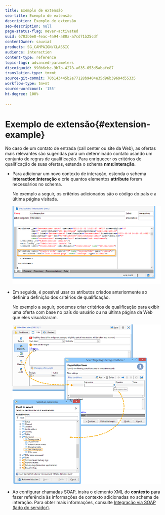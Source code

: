 ```yaml
---
title: Exemplo de extensão
seo-title: Exemplo de extensão
description: Exemplo de extensão
seo-description: null
page-status-flag: never-activated
uuid: 6703b6e8-4eac-4a94-a80a-a7cd71b25cdf
contentOwner: sauviat
products: SG_CAMPAIGN/CLASSIC
audience: interaction
content-type: reference
topic-tags: advanced-parameters
discoiquuid: 990b6cbc-9b7b-4278-a635-653d5abafe87
translation-type: tm+mt
source-git-commit: 70b143445b2e77128b9404e35d96b39694d55335
workflow-type: tm+mt
source-wordcount: '155'
ht-degree: 100%

---
```



# Exemplo de extensão{#extension-example}

No caso de um contato de entrada (call center ou site da Web), as ofertas mais relevantes são sugeridas para um determinado contato usando um conjunto de regras de qualificação. Para enriquecer os critérios de qualificação de suas ofertas, estenda o schema **nms:interação**.

* Para adicionar um novo contexto de interação, estenda o schema **interaction:interação** e crie quantos elementos **attribute** forem necessários no schema.

   No exemplo a seguir, os critérios adicionados são o código do país e a última página visitada.

   ![](assets/s_ncs_configuration_offer_schemas.png)

* Em seguida, é possível usar os atributos criados anteriormente ao definir a definição dos critérios de qualificação.

   No exemplo a seguir, podemos criar critérios de qualificação para exibir uma oferta com base no país do usuário ou na última página da Web que eles visualizaram.

   ![](assets/s_ncs_configuration_offer_context.png)

* Ao configurar chamadas SOAP, insira o elemento XML do **contexto** para fazer referência às informações de contexto adicionadas no schema de interação. Para obter mais informações, consulte [Integração via SOAP (lado do servidor)](../../interaction/using/integration-via-soap--server-side-.md).

